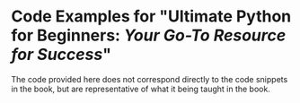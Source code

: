 # Code Examples for  "Ultimate Python for Beginners: _Your Go-To Resource for Success_"

The code provided here does not correspond directly to the code snippets in the book, but are representative of what it being taught in the book.

